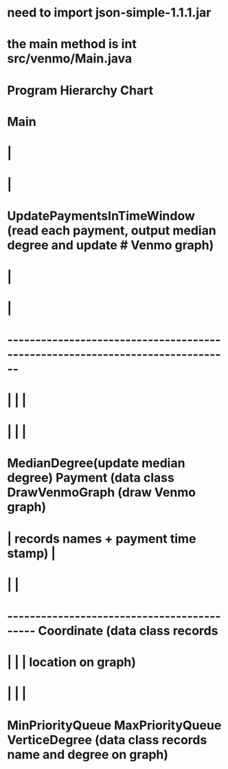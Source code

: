 # need to import json-simple-1.1.1.jar
# the main method is int src/venmo/Main.java
# 
# Program Hierarchy Chart
#
#                                                                    Main
#                                                                      |
#                                                                      |
#                                                         UpdatePaymentsInTimeWindow (read each payment, output median degree and update #                                                         Venmo graph)
#                                                                      |
#                                                                      |
#                               ------------------------------------------------------------------------------
#                               |                                      |                                     |
#                               |                                      |                                     |
#                          MedianDegree(update median degree)       Payment (data class               DrawVenmoGraph (draw Venmo graph)
#                               |                                   records names + payment time stamp)      |
#                               |                                                                            |
#         -------------------------------------------                                                   Coordinate (data class records
#         |                     |                   |                                                   location on graph)
#         |                     |                   |
# MinPriorityQueue      MaxPriorityQueue      VerticeDegree (data class records name and degree on graph)
#
#
